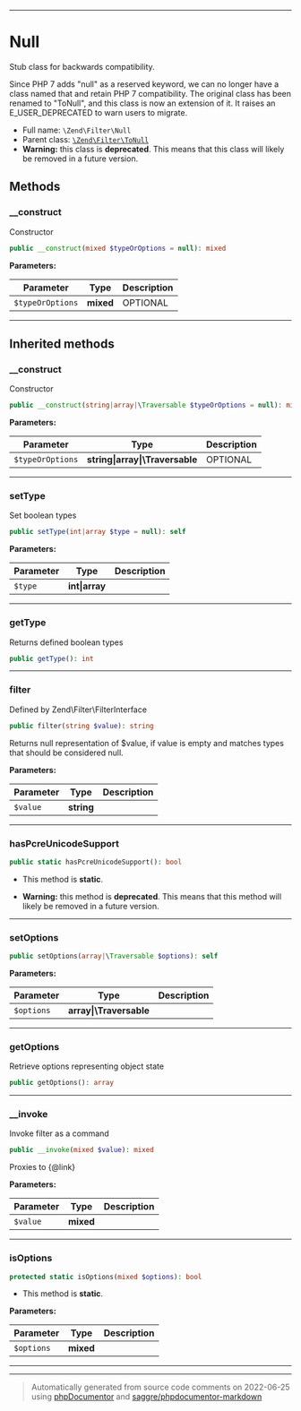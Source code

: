 ***

# Null

Stub class for backwards compatibility.

Since PHP 7 adds "null" as a reserved keyword, we can no longer have a class
named that and retain PHP 7 compatibility. The original class has been
renamed to "ToNull", and this class is now an extension of it. It raises an
E_USER_DEPRECATED to warn users to migrate.

* Full name: `\Zend\Filter\Null`
* Parent class: [`\Zend\Filter\ToNull`](./ToNull.md)
* **Warning:** this class is **deprecated**. This means that this class will likely be removed in a future version.




## Methods


### __construct

Constructor

```php
public __construct(mixed $typeOrOptions = null): mixed
```








**Parameters:**

| Parameter | Type | Description |
|-----------|------|-------------|
| `$typeOrOptions` | **mixed** | OPTIONAL |




***


## Inherited methods


### __construct

Constructor

```php
public __construct(string|array|\Traversable $typeOrOptions = null): mixed
```








**Parameters:**

| Parameter | Type | Description |
|-----------|------|-------------|
| `$typeOrOptions` | **string&#124;array&#124;\Traversable** | OPTIONAL |




***

### setType

Set boolean types

```php
public setType(int|array $type = null): self
```








**Parameters:**

| Parameter | Type | Description |
|-----------|------|-------------|
| `$type` | **int&#124;array** |  |




***

### getType

Returns defined boolean types

```php
public getType(): int
```











***

### filter

Defined by Zend\Filter\FilterInterface

```php
public filter(string $value): string
```

Returns null representation of $value, if value is empty and matches
types that should be considered null.






**Parameters:**

| Parameter | Type | Description |
|-----------|------|-------------|
| `$value` | **string** |  |




***

### hasPcreUnicodeSupport



```php
public static hasPcreUnicodeSupport(): bool
```



* This method is **static**.


* **Warning:** this method is **deprecated**. This means that this method will likely be removed in a future version.






***

### setOptions



```php
public setOptions(array|\Traversable $options): self
```








**Parameters:**

| Parameter | Type | Description |
|-----------|------|-------------|
| `$options` | **array&#124;\Traversable** |  |




***

### getOptions

Retrieve options representing object state

```php
public getOptions(): array
```











***

### __invoke

Invoke filter as a command

```php
public __invoke(mixed $value): mixed
```

Proxies to {@link}






**Parameters:**

| Parameter | Type | Description |
|-----------|------|-------------|
| `$value` | **mixed** |  |




***

### isOptions



```php
protected static isOptions(mixed $options): bool
```



* This method is **static**.




**Parameters:**

| Parameter | Type | Description |
|-----------|------|-------------|
| `$options` | **mixed** |  |




***


***
> Automatically generated from source code comments on 2022-06-25 using [phpDocumentor](http://www.phpdoc.org/) and [saggre/phpdocumentor-markdown](https://github.com/Saggre/phpDocumentor-markdown)
